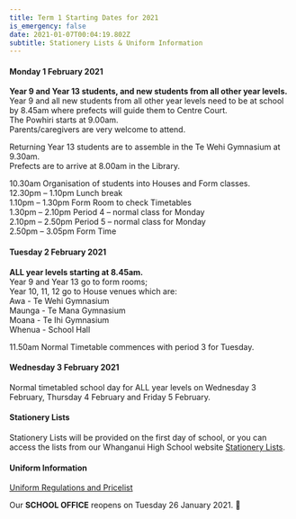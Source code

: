 ```yaml
---
title: Term 1 Starting Dates for 2021
is_emergency: false
date: 2021-01-07T00:04:19.802Z
subtitle: Stationery Lists & Uniform Information
---
```

#### Monday 1 February 2021

**Year 9 and Year 13 students, and new students from all other year levels.**  
Year 9 and all new students from all other year levels need to be at school by 8.45am where prefects will guide them to Centre Court.  
The Powhiri starts at 9.00am.  
Parents/caregivers are very welcome to attend.  

Returning Year 13 students are to assemble in the Te Wehi Gymnasium at 9.30am.  
Prefects are to arrive at 8.00am in the Library.  

10.30am Organisation of students into Houses and Form classes.  
12.30pm – 1.10pm Lunch break  
1.10pm – 1.30pm Form Room to check Timetables  
1.30pm – 2.10pm Period 4 – normal class for Monday  
2.10pm – 2.50pm Period 5 – normal class for Monday  
2.50pm – 3.05pm Form Time 

#### Tuesday 2 February 2021

**ALL year levels starting at 8.45am.**  
Year 9 and Year 13 go to form rooms;  
Year 10, 11, 12 go to House venues which are:  
Awa - Te Wehi Gymnasium  
Maunga - Te Mana Gymnasium  
Moana - Te Ihi Gymnasium  
Whenua - School Hall  

11.50am Normal Timetable commences with period 3 for Tuesday. 

#### Wednesday 3 February 2021

Normal timetabled school day for ALL year levels on Wednesday 3 February, Thursday 4 February and Friday 5 February.  

#### Stationery Lists

Stationery Lists will be provided on the first day of school, or you can access the lists from our Whanganui High School website [Stationery Lists](https://www.whanganuihigh.school.nz/info-for-parents/stationery-lists/).  

#### Uniform Information

[Uniform Regulations and Pricelist ](https://www.whanganuihigh.school.nz/info-for-parents/uniform/)

Our **SCHOOL OFFICE** reopens on Tuesday 26 January 2021. 🙂